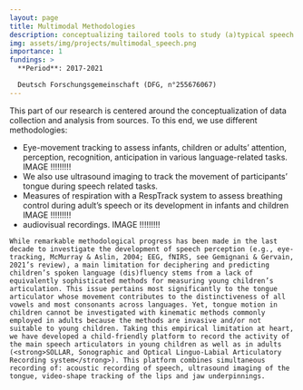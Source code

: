```yaml
---
layout: page
title: Multimodal Methodologies
description: conceptualizing tailored tools to study (a)typical speech (development)
img: assets/img/projects/multimodal_speech.png
importance: 1
fundings: >
  **Period**: 2017-2021  

  Deutsch Forschungsgemeinschaft (DFG, n°255676067)
---
```


<div class="main">
    This part of our research is centered around the conceptualization of data collection and analysis from sources.
    To this end, we use different methodologies: 
    <ul>
        <li>
        Eye-movement tracking to assess infants, children or adults’ attention, perception, recognition, anticipation in various language-related tasks.
        IMAGE !!!!!!!!!
        </li>
        <li>
        We also use ultrasound imaging to track the movement of participants’ tongue during speech related tasks.
        </li>
        <li>
        Measures of respiration with a RespTrack system to assess breathing control during adult’s speech or its development in infants and children
        IMAGE !!!!!!!!!
        </li>
        <li>
        audiovisual recordings.
        IMAGE !!!!!!!!!
        </li>
    </ul>

    While remarkable methodological progress has been made in the last decade to investigate the development of speech perception (e.g., eye-tracking, McMurray & Aslin, 2004; EEG, fNIRS, see Gemignani & Gervain, 2021’s review), a main limitation for deciphering and predicting children’s spoken language (dis)fluency stems from a lack of equivalently sophisticated methods for measuring young children’s articulation. This issue pertains most significantly to the tongue articulator whose movement contributes to the distinctiveness of all vowels and most consonants across languages. Yet, tongue motion in children cannot be investigated with kinematic methods commonly employed in adults because the methods are invasive and/or not suitable to young children. Taking this empirical limitation at heart, we have developed a child-friendly platform to record the activity of the main speech articulators in young children as well as in adults (<strong>SOLLAR, Sonographic and Optical Linguo-Labial Articulatory Recording system</strong>). This platform combines simultaneous recording of: acoustic recording of speech, ultrasound imaging of the tongue, video-shape tracking of the lips and jaw underpinnings.



</div>
